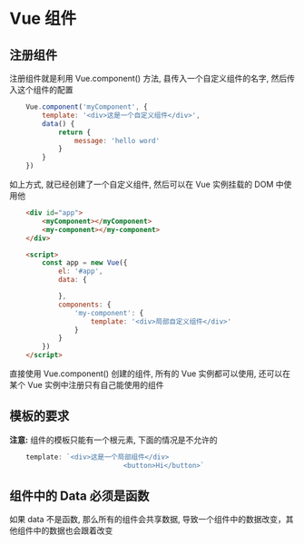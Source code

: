 # Vue 组件

## 注册组件

注册组件就是利用 Vue.component() 方法, 县传入一个自定义组件的名字, 然后传入这个组件的配置

```js
    Vue.component('myComponent', {
        template: '<div>这是一个自定义组件</div>',
        data() {
            return {
                message: 'hello word'
            }
        }
    })
```
如上方式, 就已经创建了一个自定义组件, 然后可以在 Vue 实例挂载的 DOM 中使用他

```html
    <div id="app">
        <myComponent></myComponent>
        <my-component></my-component>
    </div>

    <script>
        const app = new Vue({
            el: '#app',
            data: {

            },
            components: {
                'my-component': {
                    template: '<div>局部自定义组件</div>'
                }
            }
        })
    </script>
```

直接使用 Vue.component() 创建的组件, 所有的 Vue 实例都可以使用, 还可以在某个 Vue 实例中注册只有自己能使用的组件

## 模板的要求

**注意:** 组件的模板只能有一个根元素, 下面的情况是不允许的

```js
    template: `<div>这是一个局部组件</div>
                            <button>Hi</button>`
```

## 组件中的 Data 必须是函数

如果 data 不是函数, 那么所有的组件会共享数据, 导致一个组件中的数据改变，其他组件中的数据也会跟着改变